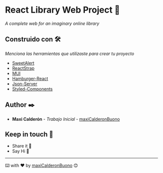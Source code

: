 # React Library Web Project 🚀

_A complete web for an imaginary online library_


## Construido con 🛠️

_Menciona las herramientas que utilizaste para crear tu proyecto_

* [SweetAlert](https://sweetalert2.github.io/) 
* [ReactStrap](https://reactstrap.github.io/) 
* [MUI](https://mui.com/) 
* [Hamburger-React](https://hamburger-react.netlify.app/)
* [Json-Server](https://www.npmjs.com/package/json-server)
* [Styled-Components](https://styled-components.com/)



## Author ✒️

* **Maxi Calderón** - *Trabajo Inicial* - [maxiCalderonBuono](https://github.com/villanuevand)


## Keep in touch 🎁

* Share it 📢
* Say Hi 🍺 

---
⌨️ with ❤️ by [maxiCalderonBuono](https://github.com/maxiCalderonBuono) 😊
